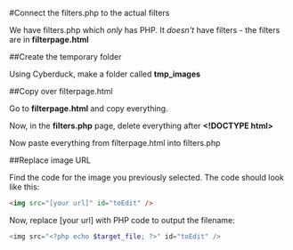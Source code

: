 #Connect the filters.php to the actual filters

We have filters.php which *only* has PHP.  It *doesn't* have filters - the filters are in **filterpage.html**

##Create the temporary folder

Using Cyberduck, make a folder called **tmp\_images**

##Copy over filterpage.html

Go to **filterpage.html** and copy everything.

Now, in the **filters.php** page, delete everything after **&lt;!DOCTYPE html&gt;**

Now paste everything from filterpage.html into filters.php

##Replace image URL

Find the code for the image you previously selected.  The code should look like this:

```html
<img src="[your url]" id="toEdit" />
```

Now, replace [your url] with PHP code to output the filename:

```php
<img src="<?php echo $target_file; ?>" id="toEdit" />
```

